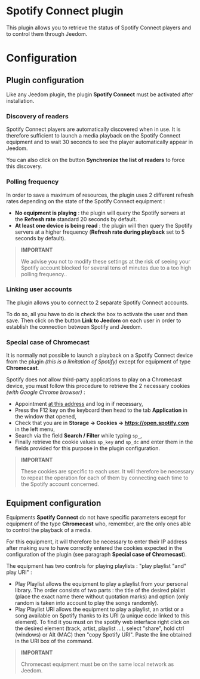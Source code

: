 # Spotify Connect plugin

This plugin allows you to retrieve the status of Spotify Connect players and to control them through Jeedom.

# Configuration

## Plugin configuration

Like any Jeedom plugin, the plugin **Spotify Connect** must be activated after installation.

### Discovery of readers

Spotify Connect players are automatically discovered when in use. It is therefore sufficient to launch a media playback on the Spotify Connect equipment and to wait 30 seconds to see the player automatically appear in Jeedom.

You can also click on the button **Synchronize the list of readers** to force this discovery.

### Polling frequency

In order to save a maximum of resources, the plugin uses 2 different refresh rates depending on the state of the Spotify Connect equipment :

- **No equipment is playing** : the plugin will query the Spotify servers at the **Refresh rate** standard 20 seconds by default.
- **At least one device is being read** : the plugin will then query the Spotify servers at a higher frequency (**Refresh rate during playback** set to 5 seconds by default).

>**IMPORTANT**
>
>We advise you not to modify these settings at the risk of seeing your Spotify account blocked for several tens of minutes due to a too high polling frequency..

### Linking user accounts

The plugin allows you to connect to 2 separate Spotify Connect accounts.

To do so, all you have to do is check the box to activate the user and then save. Then click on the button **Link to Jeedom** on each user in order to establish the connection between Spotify and Jeedom.

### Special case of Chromecast

It is normally not possible to launch a playback on a Spotify Connect device from the plugin *(this is a limitation of Spotify)* except for equipment of type **Chromecast**.

Spotify does not allow third-party applications to play on a Chromecast device, you must follow this procedure to retrieve the 2 necessary cookies *(with Google Chrome browser)* :

- Appointment [at this address](https://open.spotify.com/) and log in if necessary,
- Press the F12 key on the keyboard then head to the tab **Application** in the window that opened,
- Check that you are in **Storage → Cookies → https://open.spotify.com** in the left menu,
- Search via the field **Search / Filter** while typing ``sp_``,
- Finally retrieve the cookie values ``sp_key`` and ``sp_dc`` and enter them in the fields provided for this purpose in the plugin configuration.

>**IMPORTANT**
>
>These cookies are specific to each user. It will therefore be necessary to repeat the operation for each of them by connecting each time to the Spotify account concerned.

## Equipment configuration

Equipments **Spotify Connect** do not have specific parameters except for equipment of the type **Chromecast** who, remember, are the only ones able to control the playback of a media.

For this equipment, it will therefore be necessary to enter their IP address after making sure to have correctly entered the cookies expected in the configuration of the plugin (see paragraph **Special case of Chromecast**).

The equipment has two controls for playing playlists : "play playlist "and" play URI" :

- Play Playlist allows the equipment to play a playlist from your personal library. The order consists of two parts : the title of the desired plalist (place the exact name there without quotation marks) and option (only random is taken into account to play the songs randomly).
- Play Playlist URI allows the equipment to play a playlist, an artist or a song available on Spotify thanks to its URI (a unique code linked to this element). To find it you must on the spotify web interface right click on the desired element (track, artist, playlist ...), select "share", hold ctrl (windows) or Alt (MAC) then "copy Spotify URI". Paste the line obtained in the URI box of the command.

>**IMPORTANT**
>
>Chromecast equipment must be on the same local network as Jeedom.
